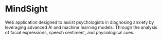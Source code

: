 # MindSight
Web application designed to assist psychologists in diagnosing anxiety by leveraging advanced AI and machine learning models. Through the analysis of facial expressions, speech sentiment, and physiological cues.
